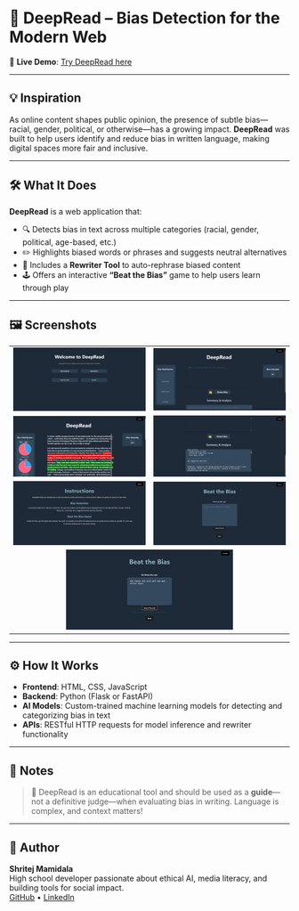 # 🧠 DeepRead – Bias Detection for the Modern Web

🔗 **Live Demo**: [Try DeepRead here](https://your-app-link.com)

---

## 💡 Inspiration

As online content shapes public opinion, the presence of subtle bias—racial, gender, political, or otherwise—has a growing impact. **DeepRead** was built to help users identify and reduce bias in written language, making digital spaces more fair and inclusive.

---

## 🛠️ What It Does

**DeepRead** is a web application that:
- 🔍 Detects bias in text across multiple categories (racial, gender, political, age-based, etc.)
- ✏️ Highlights biased words or phrases and suggests neutral alternatives
- 🔄 Includes a **Rewriter Tool** to auto-rephrase biased content
- 🕹️ Offers an interactive **“Beat the Bias”** game to help users learn through play

---

## 🖼️ Screenshots

<table>
  <tr>
    <td><img src="images/Screenshot 2025-04-18 154852.png" width="300" alt="Homepage Screenshot"/></td>
    <td><img src="images/Screenshot 2025-04-18 154920.png" width="300" alt="Bias Detection Tool"/></td>
  </tr>
  <tr>
    <td><img src="images/Screenshot 2025-04-18 155648.png" width="300" alt="Rewriter Tool"/></td>
    <td><img src="images/Screenshot 2025-04-18 155703.png" width="300" alt="Beat the Bias Game"/></td>
  </tr>
  <tr>
    <td><img src="images/Screenshot 2025-04-18 155729.png" width="300" alt="Game Continued"/></td>
    <td><img src="images/Screenshot 2025-04-18 155741.png" width="300" alt="Game Continued"/></td>
  </tr>
  <tr>
    <td colspan="2" align="center"><img src="images/Screenshot 2025-04-18 155754.png" width="300" alt="Final Game Screen"/></td>
  </tr>
</table>

---

## ⚙️ How It Works

- **Frontend**: HTML, CSS, JavaScript
- **Backend**: Python (Flask or FastAPI)
- **AI Models**: Custom-trained machine learning models for detecting and categorizing bias in text
- **APIs**: RESTful HTTP requests for model inference and rewriter functionality

---

## 📝 Notes

> 🎯 DeepRead is an educational tool and should be used as a **guide**—not a definitive judge—when evaluating bias in writing. Language is complex, and context matters!

---

## 👤 Author

**Shritej Mamidala**  
High school developer passionate about ethical AI, media literacy, and building tools for social impact.  
[GitHub](https://github.com/YOURUSERNAME) • [LinkedIn](https://linkedin.com/in/YOURPROFILE)
